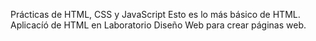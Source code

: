 Prácticas de HTML, CSS y JavaScript
Esto es lo más básico de HTML. Aplicacíó de HTML en Laboratorio Diseño Web para crear páginas web.
